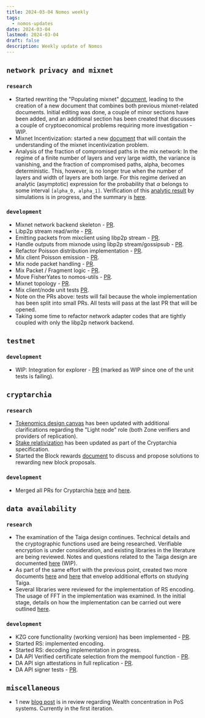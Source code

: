 ```yaml
---
title: 2024-03-04 Nomos weekly
tags:
  - nomos-updates
date: 2024-03-04
lastmod: 2024-03-04
draft: false
description: Weekly update of Nomos
---
```

## `network privacy and mixnet`

### `research`

- Started rewriting the "Populating mixnet" [document](https://www.notion.so/Mixnet-with-Staking-c8ec3bfd461f4989b3ebbcf4b4b15324#2e57424c79bd44b19c4c4dd624f544b2), leading to the creation of a new document that combines both previous mixnet-related documents. Initial editing was done, a couple of minor sections have been added, and an additional section has been created that discusses a couple of cryptoeconomical problems requiring more investigation - WIP.
- Mixnet Incentivization: started a new [document](https://www.notion.so/Mixnet-Incentivization-6db9731a221b49878224afd916e2b3ac) that will contain the understanding of the mixnet incentivization problem.
- Analysis of the fraction of compromised paths in the mix network: In the regime of a finite number of layers and very large width, the variance is vanishing, and the fraction of compromised paths, alpha, becomes deterministic. This, however, is no longer true when the number of layers and width of layers are both large. For this regime derived an analytic (asymptotic) expression for the probability that $\alpha$ belongs to some interval `[alpha_0, alpha_1]`. Verification of this [analytic result](https://www.overleaf.com/project/64ff35bb625e39b2cad298e5) by simulations is in progress, and the summary is [here](https://www.notion.so/Analysis-of-failures-in-the-mix-network-feeef349720842759c59785af71c7c59?pvs=4).

### `development`

- Mixnet network backend skeleton - [PR](https://github.com/logos-co/nomos-node/pull/586).
- Libp2p stream read/write - [PR](https://github.com/logos-co/nomos-node/pull/587).
- Emitting packets from mixclient using libp2p stream - [PR](https://github.com/logos-co/nomos-node/pull/588).
- Handle outputs from mixnode using libp2p stream/gossipsub - [PR](https://github.com/logos-co/nomos-node/pull/589).
- Refactor Poisson distribution implementation - [PR](https://github.com/logos-co/nomos-node/pull/590).
- Mix client Poisson emission - [PR](https://github.com/logos-co/nomos-node/pull/591).
- Mix node packet handling - [PR](https://github.com/logos-co/nomos-node/pull/592).
- Mix Packet / Fragment logic - [PR](https://github.com/logos-co/nomos-node/pull/593).
- Move FisherYates to nomos-utils - [PR](https://github.com/logos-co/nomos-node/pull/594).
- Mixnet topology - [PR](https://github.com/logos-co/nomos-node/pull/595).
- Mix client/node unit tests [PR](https://github.com/logos-co/nomos-node/pull/596).
- Note on the PRs above: tests will fail because the whole implementation has been split into small PRs. All tests will pass at the last PR that will be opened.
- Taking some time to refactor network adapter codes that are tightly coupled with only the libp2p network backend.

## `testnet`

### `development`

- WIP: Integration for explorer - [PR](https://github.com/logos-co/nomos-node/pull/603) (marked as WIP since one of the unit tests is failing).

## `cryptarchia`

### `research`

- [Tokenomics design canvas](https://www.notion.so/Nomos-Tokenomics-Design-Canvas-e62e78ee0f8c4a719d1f6ffb08574241) has been updated with additional clarifications regarding the "Light node" role (both Zone verifiers and providers of replication).
- [Stake relativization](https://www.notion.so/Stake-Relativization-65f5ed5522b64c36b625652023318d88#1c0df180a7dc45108c2f4aa6a8a256f2) has been updated as part of the Cryptarchia specification.
- Started the Block rewards [document](https://www.notion.so/Block-rewards-01d08f7a371e4b348ec022e6416e991f) to discuss and propose solutions to rewarding new block proposals.

### `development`

- Merged all PRs for Cryptarchia [here](https://github.com/logos-co/nomos-node/pull/600) and [here](https://github.com/logos-co/nomos-node/pull/583).

## `data availability`

### `research`

- The examination of the Taiga design continues. Technical details and the cryptographic functions used are being researched. Verifiable encryption is under consideration, and existing libraries in the literature are being reviewed. Notes and questions related to the Taiga design are documented [here](https://chat.openai.com/c/806109a9-202b-49e5-91dc-ffd2bd76c43f) (WIP).
- As part of the same effort with the previous point, created two more documents [here](https://www.notion.so/Taiga-2e9e9a002c71435395c41bb1091ce243) and [here](https://www.notion.so/Taiga-d3581c8e635c42ddb38c07b417b4d9dd) that envelop additional efforts on studying Taiga.
- Several libraries were reviewed for the implementation of RS encoding. The usage of FFT in the implementation was examined. In the initial stage, details on how the implementation can be carried out were outlined [here](https://www.notion.so/RS-Encoding-28aa2466d53e4f4eb19ed57c90020db8).

### `development`

- KZG core functionality (working version) has been implemented - [PR](https://github.com/logos-co/nomos-specs/pull/73).
- Started RS: implemented encoding.
- Started RS: decoding implementation in progress.
- DA API Verified certificate selection from the mempool function - [PR](https://github.com/logos-co/nomos-node/pull/598).
- DA API sign attestations in full replication - [PR](https://github.com/logos-co/nomos-node/pull/599).
- DA API signer tests - [PR](https://github.com/logos-co/nomos-node/pull/601).

## `miscellaneous`

- 1 new [blog post](https://docs.google.com/document/d/11wgjfkDL1xfGtABfNrKcr3ECsZ2T6AKVfB6K5Gvqn7A/edit) is in review regarding Wealth concentration in PoS systems. Currently in the first iteration.